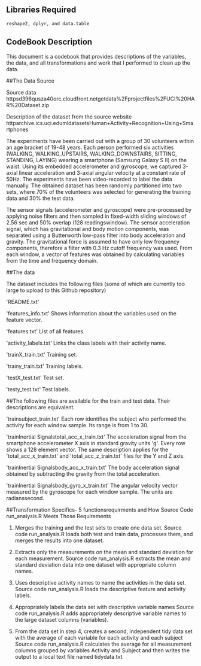 ## Libraries Required


```
reshape2, dplyr, and data.table
```

## CodeBook Description

This document is a codebook that provides descriptions of the variables, the data, and all transformations and work that I performed to clean up the data.

##The Data Source

Source data httpsd396qusza40orc.cloudfront.netgetdata%2Fprojectfiles%2FUCI%20HAR%20Dataset.zip

Description of the dataset from the source website httparchive.ics.uci.edumldatasetsHuman+Activity+Recognition+Using+Smartphones

The experiments have been carried out with a group of 30 volunteers within an age bracket of 19-48 years. Each person performed six activities (WALKING, WALKING_UPSTAIRS, WALKING_DOWNSTAIRS, SITTING, STANDING, LAYING) wearing a smartphone (Samsung Galaxy S II) on the waist. Using its embedded accelerometer and gyroscope, we captured 3-axial linear acceleration and 3-axial angular velocity at a constant rate of 50Hz. The experiments have been video-recorded to label the data manually. The obtained dataset has been randomly partitioned into two sets, where 70% of the volunteers was selected for generating the training data and 30% the test data.

The sensor signals (accelerometer and gyroscope) were pre-processed by applying noise filters and then sampled in fixed-width sliding windows of 2.56 sec and 50% overlap (128 readingswindow). The sensor acceleration signal, which has gravitational and body motion components, was separated using a Butterworth low-pass filter into body acceleration and gravity. The gravitational force is assumed to have only low frequency components, therefore a filter with 0.3 Hz cutoff frequency was used. From each window, a vector of features was obtained by calculating variables from the time and frequency domain.

##The data

The dataset includes the following files (some of which are currently too large to upload to this Github repository)

'README.txt'

'features_info.txt' Shows information about the variables used on the feature vector.

'features.txt' List of all features.

'activity_labels.txt' Links the class labels with their activity name.

'trainX_train.txt' Training set.

'trainy_train.txt' Training labels.

'testX_test.txt' Test set.

'testy_test.txt' Test labels.

##The following files are available for the train and test data. Their descriptions are equivalent.

'trainsubject_train.txt' Each row identifies the subject who performed the activity for each window sample. Its range is from 1 to 30.

'trainInertial Signalstotal_acc_x_train.txt' The acceleration signal from the smartphone accelerometer X axis in standard gravity units 'g'. Every row shows a 128 element vector. The same description applies for the 'total_acc_x_train.txt' and 'total_acc_z_train.txt' files for the Y and Z axis.

'trainInertial Signalsbody_acc_x_train.txt' The body acceleration signal obtained by subtracting the gravity from the total acceleration.

'trainInertial Signalsbody_gyro_x_train.txt' The angular velocity vector measured by the gyroscope for each window sample. The units are radianssecond.

##Transformation Specifics- 5 functionsrequirments and How Source Code run_analysis.R Meets Those Requirements 

1. Merges the training and the test sets to create one data set.
Source code run_analysis.R loads both test and train data, processes them, and merges the results into one dataset.

2. Extracts only the measurements on the mean and standard deviation for each measurement.
Source code run_analysis.R extracts the mean and standard deviation data into one dataset with appropriate column names.

3. Uses descriptive activity names to name the activities in the data set.
Source code run_analysis.R loads the descriptive feature and activity labels.

4. Appropriately labels the data set with descriptive variable names
Source code run_analysis.R adds appropriately descriptive variable names to the large dataset columns (variables).

5. From the data set in step 4, creates a second, independent tidy data set with the average of each variable for each activity and each subject
Source code run_analysis.R calculates the average for all measurement columns grouped by variables Activity and Subject and then writes the output to a local text file named tidydata.txt

